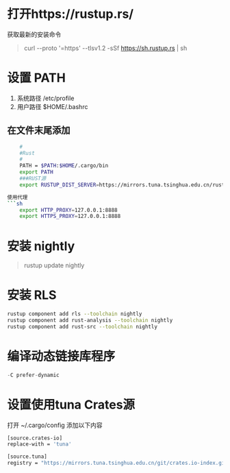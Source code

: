 # 打开https://rustup.rs/
获取最新的安装命令
>curl --proto '=https' --tlsv1.2 -sSf https://sh.rustup.rs | sh

# 设置 PATH

1.  系统路径
    /etc/profile
2. 用户路径
    $HOME/.bashrc
## 在文件末尾添加
```sh
    #
    #Rust
    # 
    PATH = $PATH:$HOME/.cargo/bin
    export PATH
    ###RUST源
    export RUSTUP_DIST_SERVER=https://mirrors.tuna.tsinghua.edu.cn/rustup

使用代理
```sh
    export HTTP_PROXY=127.0.0.1:8888
    export HTTPS_PROXY=127.0.0.1:8888
```
# 安装 nightly
>    rustup update nightly

# 安装 RLS
```sh
rustup component add rls --toolchain nightly
rustup component add rust-analysis --toolchain nightly
rustup component add rust-src --toolchain nightly
```

# 编译动态链接库程序

```rust
-C prefer-dynamic
```

# 设置使用tuna Crates源
打开 ~/.cargo/config 添加以下内容
```sh
[source.crates-io]
replace-with = 'tuna'

[source.tuna]
registry = "https://mirrors.tuna.tsinghua.edu.cn/git/crates.io-index.git"
```